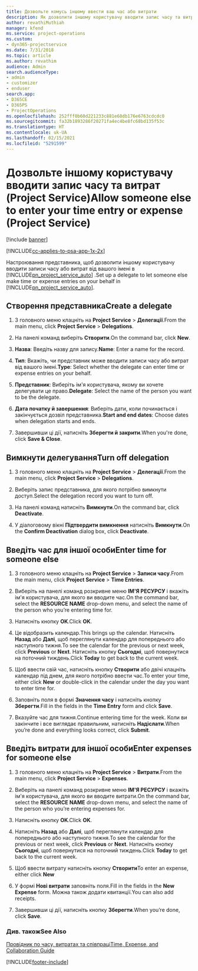 ```yaml
---
title: Дозвольте комусь іншому ввести ваш час або витрати
description: Як дозволити іншому користувачу вводити запис часу та витрат у Project Service
author: revathiMuthiah
manager: kfend
ms.service: project-operations
ms.custom:
- dyn365-projectservice
ms.date: 7/31/2018
ms.topic: article
ms.author: revathim
audience: Admin
search.audienceType:
- admin
- customizer
- enduser
search.app:
- D365CE
- D365PS
- ProjectOperations
ms.openlocfilehash: 252fff0b60d221233c881e68db176e6763cdcdc0
ms.sourcegitcommit: fa32b1893286f20271fa4ec4be8fc68bd135f53c
ms.translationtype: HT
ms.contentlocale: uk-UA
ms.lasthandoff: 02/15/2021
ms.locfileid: "5291599"
---
```

# <a name="allow-someone-else-to-enter-your-time-entry-or-expense-project-service"></a><span data-ttu-id="74ced-103">Дозвольте іншому користувачу вводити запис часу та витрат (Project Service)</span><span class="sxs-lookup"><span data-stu-id="74ced-103">Allow someone else to enter your time entry or expense (Project Service)</span></span>

[!include [banner](../includes/psa-now-project-operations.md)]

[!INCLUDE[cc-applies-to-psa-app-1x-2x](../includes/cc-applies-to-psa-app-1x-2x.md)]

<span data-ttu-id="74ced-104">Настроювання представника, щоб дозволити іншому користувачу вводити записи часу або витрат від вашого імені в [!INCLUDE[pn_project_service_auto](../includes/pn-project-service-auto.md)] .</span><span class="sxs-lookup"><span data-stu-id="74ced-104">Set up a delegate to let someone else make time or expense entries on your behalf in [!INCLUDE[pn_project_service_auto](../includes/pn-project-service-auto.md)].</span></span>  
  
## <a name="create-a-delegate"></a><span data-ttu-id="74ced-105">Створення представника</span><span class="sxs-lookup"><span data-stu-id="74ced-105">Create a delegate</span></span>  
  
1.  <span data-ttu-id="74ced-106">З головного меню клацніть на **Project Service** > **Делегації**.</span><span class="sxs-lookup"><span data-stu-id="74ced-106">From the main menu, click **Project Service** > **Delegations**.</span></span>  
  
2.  <span data-ttu-id="74ced-107">На панелі команд виберіть **Створити**.</span><span class="sxs-lookup"><span data-stu-id="74ced-107">On the command bar, click **New**.</span></span>  
  
3. <span data-ttu-id="74ced-108">**Назва**: Введіть назву для запису.</span><span class="sxs-lookup"><span data-stu-id="74ced-108">**Name**: Enter a name for the record.</span></span>  
  
4. <span data-ttu-id="74ced-109">**Тип**: Вкажіть, чи представник може вводити записи часу або витрат від вашого імені.</span><span class="sxs-lookup"><span data-stu-id="74ced-109">**Type**: Select whether the delegate can enter time or expense entries on your behalf.</span></span>  
  
5. <span data-ttu-id="74ced-110">**Представник**: Виберіть ім'я користувача, якому ви хочете делегувати це право.</span><span class="sxs-lookup"><span data-stu-id="74ced-110">**Delegate**: Select the name of the person you want to be the delegate.</span></span>  
  
6. <span data-ttu-id="74ced-111">**Дата початку й завершення**: Виберіть дати, коли починається і закінчується дозвіл представника.</span><span class="sxs-lookup"><span data-stu-id="74ced-111">**Start and end dates**: Choose dates when delegation starts and ends.</span></span>  
  
7.  <span data-ttu-id="74ced-112">Завершивши ці дії, натисніть **Зберегти й закрити**.</span><span class="sxs-lookup"><span data-stu-id="74ced-112">When you're done, click **Save & Close**.</span></span>  
  
## <a name="turn-off-delegation"></a><span data-ttu-id="74ced-113">Вимкнути делегування</span><span class="sxs-lookup"><span data-stu-id="74ced-113">Turn off delegation</span></span>  
  
1.  <span data-ttu-id="74ced-114">З головного меню клацніть на **Project Service** > **Делегації**.</span><span class="sxs-lookup"><span data-stu-id="74ced-114">From the main menu, click **Project Service** > **Delegations**.</span></span>  
  
2.  <span data-ttu-id="74ced-115">Виберіть запис представника, для якого потрібно вимкнути доступ.</span><span class="sxs-lookup"><span data-stu-id="74ced-115">Select the delegation record you want to turn off.</span></span>  
  
3.  <span data-ttu-id="74ced-116">На панелі команд натисніть **Вимкнути**.</span><span class="sxs-lookup"><span data-stu-id="74ced-116">On the command bar, click **Deactivate**.</span></span>  
  
4.  <span data-ttu-id="74ced-117">У діалоговому вікні **Підтвердити вимкнення** натисніть **Вимкнути**.</span><span class="sxs-lookup"><span data-stu-id="74ced-117">On the **Confirm Deactivation** dialog box, click **Deactivate**.</span></span>  
  
## <a name="enter-time-for-someone-else"></a><span data-ttu-id="74ced-118">Введіть час для іншої особи</span><span class="sxs-lookup"><span data-stu-id="74ced-118">Enter time for someone else</span></span>  
  
1.  <span data-ttu-id="74ced-119">З головного меню клацніть на **Project Service** > **Записи часу**.</span><span class="sxs-lookup"><span data-stu-id="74ced-119">From the main menu, click **Project Service** > **Time Entries**.</span></span>  
  
2.  <span data-ttu-id="74ced-120">Виберіть на панелі команд розкривне меню **ІМ'Я РЕСУРСУ** і вкажіть ім'я користувача, для якого ви вводите час.</span><span class="sxs-lookup"><span data-stu-id="74ced-120">On the command bar, select the **RESOURCE NAME** drop-down menu, and select the name of the person who you’re entering time for.</span></span>  
  
3.  <span data-ttu-id="74ced-121">Натисніть кнопку **OK**.</span><span class="sxs-lookup"><span data-stu-id="74ced-121">Click **OK**.</span></span>  
  
4.  <span data-ttu-id="74ced-122">Це відобразить календар.</span><span class="sxs-lookup"><span data-stu-id="74ced-122">This brings up the calendar.</span></span> <span data-ttu-id="74ced-123">Натисніть **Назад** або **Далі**, щоб переглянути календар для попереднього або наступного тижня.</span><span class="sxs-lookup"><span data-stu-id="74ced-123">To see the calendar for the previous or next week, click **Previous** or **Next**.</span></span> <span data-ttu-id="74ced-124">Натисніть кнопку **Сьогодні**, щоб повернутися на поточний тиждень.</span><span class="sxs-lookup"><span data-stu-id="74ced-124">Click **Today** to get back to the current week.</span></span>  
  
5.  <span data-ttu-id="74ced-125">Щоб ввести свій час, натисніть кнопку **Створити** або двічі клацніть календар під днем, для якого потрібно ввести час.</span><span class="sxs-lookup"><span data-stu-id="74ced-125">To enter your time, either click **New** or double-click in the calendar under the day you want to enter time for.</span></span>  
  
6.  <span data-ttu-id="74ced-126">Заповніть поля в формі **Значення часу** і натисніть кнопку **Зберегти**.</span><span class="sxs-lookup"><span data-stu-id="74ced-126">Fill in the fields in the **Time Entry** form and click **Save**.</span></span>  
  
7.  <span data-ttu-id="74ced-127">Вказуйте час для тижня.</span><span class="sxs-lookup"><span data-stu-id="74ced-127">Continue entering time for the week.</span></span> <span data-ttu-id="74ced-128">Коли ви закінчите і все виглядає правильним, натисніть **Надіслати**.</span><span class="sxs-lookup"><span data-stu-id="74ced-128">When you’re done and everything looks correct, click **Submit**.</span></span>  
  
## <a name="enter-expenses-for-someone-else"></a><span data-ttu-id="74ced-129">Введіть витрати для іншої особи</span><span class="sxs-lookup"><span data-stu-id="74ced-129">Enter expenses for someone else</span></span>  
  
1.  <span data-ttu-id="74ced-130">З головного меню клацніть на **Project Service** > **Витрати**.</span><span class="sxs-lookup"><span data-stu-id="74ced-130">From the main menu, click **Project Service** > **Expenses**.</span></span>  
  
2.  <span data-ttu-id="74ced-131">Виберіть на панелі команд розкривне меню **ІМ'Я РЕСУРСУ** і вкажіть ім'я користувача, для якого ви вводите витрати.</span><span class="sxs-lookup"><span data-stu-id="74ced-131">On the command bar, select the **RESOURCE NAME** drop-down menu, and select the name of the person who you’re entering expenses for.</span></span>  
  
3.  <span data-ttu-id="74ced-132">Натисніть кнопку **OK**.</span><span class="sxs-lookup"><span data-stu-id="74ced-132">Click **OK**.</span></span>  
  
4.  <span data-ttu-id="74ced-133">Натисніть **Назад** або **Далі**, щоб переглянути календар для попереднього або наступного тижня.</span><span class="sxs-lookup"><span data-stu-id="74ced-133">To see the calendar for the previous or next week, click **Previous** or **Next**.</span></span> <span data-ttu-id="74ced-134">Натисніть кнопку **Сьогодні**, щоб повернутися на поточний тиждень.</span><span class="sxs-lookup"><span data-stu-id="74ced-134">Click **Today** to get back to the current week.</span></span>  
  
5.  <span data-ttu-id="74ced-135">Щоб ввести витрату натисніть кнопку **Створити**</span><span class="sxs-lookup"><span data-stu-id="74ced-135">To enter an expense, either click **New**</span></span>  
  
6.  <span data-ttu-id="74ced-136">У формі **Нові витрати** заповніть поля.</span><span class="sxs-lookup"><span data-stu-id="74ced-136">Fill in the fields in the **New Expense** form.</span></span> <span data-ttu-id="74ced-137">Можна також додати квитанції.</span><span class="sxs-lookup"><span data-stu-id="74ced-137">You can also add receipts.</span></span>  
  
7.  <span data-ttu-id="74ced-138">Завершивши ці дії, натисніть кнопку **Зберегти**.</span><span class="sxs-lookup"><span data-stu-id="74ced-138">When you’re done, click **Save**.</span></span>  
  
### <a name="see-also"></a><span data-ttu-id="74ced-139">Див. також</span><span class="sxs-lookup"><span data-stu-id="74ced-139">See Also</span></span>  
 [<span data-ttu-id="74ced-140">Провідник по часу, витратах та співпраці</span><span class="sxs-lookup"><span data-stu-id="74ced-140">Time, Expense, and Collaboration Guide</span></span>](../psa/time-expense-collaboration-guide.md)


[!INCLUDE[footer-include](../includes/footer-banner.md)]